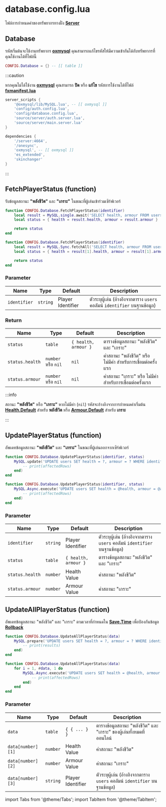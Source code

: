 # database.config.lua

ไฟล์การกำหนดค่าของทรัพยากรทางฝั่ง **[Server](https://en.wikipedia.org/wiki/Server-side)**

## Database

รหัสเริ่มต้นจะใช้งานทรัพยากร **[oxmysql](https://github.com/overextended/oxmysql)** คุณสามารถแก้ไขรหัสให้มีความเข้ากันได้กับทรัพยากรที่คุณใช้งานได้ที่ไฟล์นี้

```lua title="บรรทัดที่ 11"
CONFIG.Database = {} -- [[ table ]]
```

:::caution

หากคุณไม่ได้ใช้งาน **[oxmysql](https://github.com/overextended/oxmysql)** คุณสามารถ **ปิด** หรือ **แก้ไข** รหัสการใช้งานได้ที่ไฟล์ **[fxmanifest.lua](https://docs.fivem.net/docs/scripting-reference/resource-manifest/resource-manifest/)**<br/>

<Tabs>
<TabItem value="server_scripts" label="server_scripts">

```lua
server_scripts {
    '@oxmysql/lib/MySQL.lua', -- [[ oxmysql ]]
    'config/auth.config.lua',
    'config/database.config.lua',
    'source/server/auth.server.lua',
    'source/server/main.server.lua'
}
```

</TabItem>
<TabItem value="dependencies" label="dependencies">

```lua
dependencies {
    '/server:4664',
    '/onesync',
    'oxmysql', -- [[ oxmysql ]]
    'es_extended',
    'skinchanger'
}
```

</TabItem>
</Tabs>

:::

## FetchPlayerStatus (function)

รับข้อมูลสถานะ **"พลังชีวิต"** และ **"เกราะ"** ในขณะที่ผู้เล่นเข้าร่วมเซิร์ฟเวอร์

<Tabs>
<TabItem value="oxmysql" label="oxmysql">

```lua title="บรรทัดที่ 18"
function CONFIG.Database.FetchPlayerStatus(identifier)
    local result = MySQL.single.await('SELECT health, armour FROM users WHERE identifier = ?', { identifier })
    local status = { health = result.health, armour = result.armour }

    return status
end
```

</TabItem>
<TabItem value="mysql-async" label="mysql-async">

```lua title="บรรทัดที่ 18"
function CONFIG.Database.FetchPlayerStatus(identifier)
    local result = MySQL.Sync.fetchAll('SELECT health, armour FROM users WHERE identifier = @identifier LIMIT 1', { ['@identifier'] = identifier })
    local status = { health = result[1].health, armour = result[1].armour }

    return status
end
```

</TabItem>
</Tabs>

### Parameter

| Name                         | Type               | Default            | Description                                                
|------------------------------|--------------------|--------------------|----------------------------------------------------------------------
| `identifier`                 | `string`           | Player Identifier  | ตัวระบุผู้เล่น (อ้างอิงจากตาราง `users` คอลัมน์ `identifier` บนฐานข้อมูล)

### Return

| Name                         | Type               | Default                                | Description                                                
|------------------------------|--------------------|----------------------------------------|--------------------------------------------------
| `status`                     | `table`            | `{ health, armour }`                   | ตารางข้อมูลสถานะ "พลังชีวิต" และ "เกราะ"
| `status.health`              | `number` หรือ `nil` | `nil`                                  | ค่าสถานะ "พลังชีวิต" หรือ ไม่มีค่า สำหรับการเชื่อมต่อครั้งแรก
| `status.armour`              | `number` หรือ `nil` | `nil`                                  | ค่าสถานะ "เกราะ" หรือ ไม่มีค่า สำหรับการเชื่อมต่อครั้งแรก

:::info

สถานะ **"พลังชีวิต"** หรือ **"เกราะ"** หากไม่มีค่า (`nil`) รหัสจะอ้างอิงจากการกำหนดค่าเริ่มต้น **[Health.Default](./client#healthdefault)** สำหรับ **พลังชีวิต** หรือ **[Armour.Default](./client#armourdefault)** สำหรับ **เกราะ**

:::

## UpdatePlayerStatus (function)

อัพเดทข้อมูลสถานะ **"พลังชีวิต"** และ **"เกราะ"** ในขณะที่ผู้เล่นออกจากเซิร์ฟเวอร์

<Tabs>
<TabItem value="oxmysql" label="oxmysql">

```lua title="บรรทัดที่ 31"
function CONFIG.Database.UpdatePlayerStatus(identifier, status)
    MySQL.update('UPDATE users SET health = ?, armour = ? WHERE identifier = ?', { status.health, status.armour, identifier }, function(affectedRows)
        -- print(affectedRows)
    end)
end
```

</TabItem>
<TabItem value="mysql-async" label="mysql-async">

```lua title="บรรทัดที่ 31"
function CONFIG.Database.UpdatePlayerStatus(identifier, status)
    MySQL.Async.execute('UPDATE users SET health = @health, armour = @armour WHERE identifier = @identifier', { ['@health'] = status.health, ['@armour'] = status.armour, ['@identifier'] = identifier }, function(affectedRows)
        -- print(affectedRows)
    end)
end
```

</TabItem>
</Tabs>

### Parameter

| Name                         | Type               | Default                                      | Description                                                
|------------------------------|--------------------|----------------------------------------------|--------------------------------------------------
| `identifier`                 | `string`           | Player Identifier                            | ตัวระบุผู้เล่น (อ้างอิงจากตาราง `users` คอลัมน์ `identifier` บนฐานข้อมูล)
| `status`                     | `table`            | `{ health, armour }`                         | ตารางข้อมูลสถานะ "พลังชีวิต" และ "เกราะ"
| `status.health`              | `number`           | Health Value                                 | ค่าสถานะ "พลังชีวิต"
| `status.armour`              | `number`           | Armour Value                                 | ค่าสถานะ "เกราะ"

## UpdateAllPlayerStatus (function)

อัพเดทข้อมูลสถานะ "พลังชีวิต" และ "เกราะ" ตามเวลาที่กำหนดใน **[Save.Time](./server#savetime)** เพื่อป้องกันข้อมูล **[Rollback](https://en.wikipedia.org/wiki/Rollback_(data_management))**

<Tabs>
<TabItem value="oxmysql" label="oxmysql">

```lua title="บรรทัดที่ 43"
function CONFIG.Database.UpdateAllPlayerStatus(data)
    MySQL.prepare('UPDATE users SET health = ?, armour = ? WHERE identifier = ?', data, function(results)
        -- print(results)
    end)
end
```

</TabItem>
<TabItem value="mysql-async" label="mysql-async">

```lua title="บรรทัดที่ 43"
function CONFIG.Database.UpdateAllPlayerStatus(data)
    for i = 1, #data, 1 do
        MySQL.Async.execute('UPDATE users SET health = @health, armour = @armour WHERE identifier = @identifier', { ['@health'] = data[i][1], ['@armour'] = data[i][2], ['@identifier'] = data[i][3] }, function(affectedRows)
            -- print(affectedRows)
        end)
    end
end
```

</TabItem>
</Tabs>

### Parameter

| Name                         | Type               | Default                                      | Description                                                
|------------------------------|--------------------|----------------------------------------------|-----------------------------------------------------------
| `data`                       | `table`            | `{ { ... } }`                                | ตารางข้อมูลสถานะ "พลังชีวิต" และ "เกราะ" ของผู้เล่นทั้งหมดที่ออนไลน์
| `data[number][1]`            | `number`           | Health Value                                 | ค่าสถานะ "พลังชีวิต"
| `data[number][2]`            | `number`           | Armour Value                                 | ค่าสถานะ "เกราะ"
| `data[number][3]`            | `string`           | Player Identifier                            | ตัวระบุผู้เล่น (อ้างอิงจากตาราง `users` คอลัมน์ `identifier` บนฐานข้อมูล)

import Tabs from '@theme/Tabs';
import TabItem from '@theme/TabItem';
